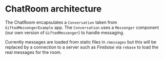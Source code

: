 # ChatRoom architecture

The ChatRoom encapsulates a `Conversation` taken from `GiftedMessengerExample` app.
The `Conversation` uses a `Messenger` component (our own version of `GiftedMessenger`) to handle messaging.

Currently messages are loaded from static files in `/messages` but this will be replaced by a connection to a server such as *Firebase*
via `rebase` to load the real messages for the room.
